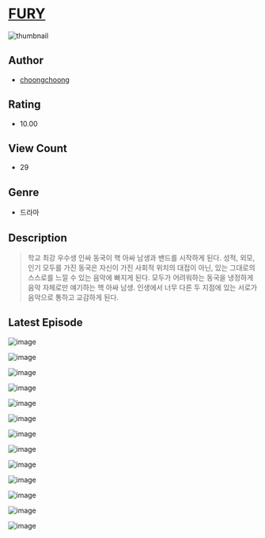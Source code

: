 # [FURY](https://comic.naver.com/challenge/list?titleId=810816)
![thumbnail](https://image-comic.pstatic.net/user_contents_data/challenge_comic/2023/05/24/163690/upload_3834589005180396594_480x623.jpeg)

## Author
- [choongchoong](https://comic.naver.com/artistTitle?id=163690)

## Rating
- 10.00

## View Count
- 29

## Genre
- 드라마

## Description
> 학교 최강 우수생 인싸 동국이 핵 아싸 남생과 밴드를 시작하게 된다. 성적, 외모, 인기 모두를 가진 동국은 자신이 가진 사회적 위치의 대접이 아닌, 있는 그대로의 스스로를 느낄 수 있는 음악에 빠지게 된다. 모두가 어려워하는 동국을 냉정하게 음악 자체로만 얘기하는 핵 아싸 남생. 인생에서 너무 다른 두 지점에 있는 서로가 음악으로 통하고 교감하게 된다.


## Latest Episode
![image](https://image-comic.pstatic.net/user_contents_data/challenge_comic/2023/05/24/163690/upload_3918755310989238834.jpeg)

![image](https://image-comic.pstatic.net/user_contents_data/challenge_comic/2023/05/24/163690/upload_3847542136885228642.jpeg)

![image](https://image-comic.pstatic.net/user_contents_data/challenge_comic/2023/05/24/163690/upload_3689404885627057720.jpeg)

![image](https://image-comic.pstatic.net/user_contents_data/challenge_comic/2023/05/24/163690/upload_7161902514393212517.jpeg)

![image](https://image-comic.pstatic.net/user_contents_data/challenge_comic/2023/05/24/163690/upload_7148396994797713462.jpeg)

![image](https://image-comic.pstatic.net/user_contents_data/challenge_comic/2023/05/24/163690/upload_7075828354694525489.jpeg)

![image](https://image-comic.pstatic.net/user_contents_data/challenge_comic/2023/05/24/163690/upload_3472610888734815590.jpeg)

![image](https://image-comic.pstatic.net/user_contents_data/challenge_comic/2023/05/24/163690/upload_4122827091502904932.jpeg)

![image](https://image-comic.pstatic.net/user_contents_data/challenge_comic/2023/05/24/163690/upload_3546078253546693988.jpeg)

![image](https://image-comic.pstatic.net/user_contents_data/challenge_comic/2023/05/24/163690/upload_7089567650131555121.jpeg)

![image](https://image-comic.pstatic.net/user_contents_data/challenge_comic/2023/05/24/163690/upload_3487302768579142962.jpeg)

![image](https://image-comic.pstatic.net/user_contents_data/challenge_comic/2023/05/24/163690/upload_3834364528678220853.jpeg)

![image](https://image-comic.pstatic.net/user_contents_data/challenge_comic/2023/05/24/163690/upload_3991425542668826422.jpeg)

